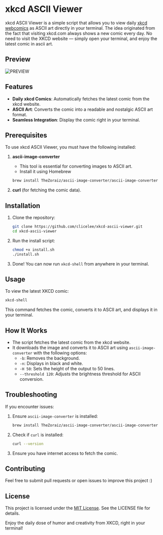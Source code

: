 # xkcd ASCII Viewer
xkcd ASCII Viewer is a simple script that allows you to view daily [xkcd webcomics](https://xkcd.com) as ASCII art directly in your terminal. The idea originated from the fact that visiting xkcd.com always shows a new comic every day. No need to visit the XKCD website — simply open your terminal, and enjoy the latest comic in ascii art.

## Preview

![PREVIEW](https://github.com/user-attachments/assets/ff6d066c-9bba-4a71-a6bc-5243828c54cd)

## Features
- **Daily xkcd Comics**: Automatically fetches the latest comic from the xkcd website.
- **ASCII Art**: Converts the comic into a readable and nostalgic ASCII art format.
- **Seamless Integration**: Display the comic right in your terminal.

## Prerequisites
To use xkcd ASCII Viewer, you must have the following installed:

1. **ascii-image-converter**
   - This tool is essential for converting images to ASCII art.
   - Install it using Homebrew
   ```bash
   brew install TheZoraiz/ascii-image-converter/ascii-image-converter
   ```

2. **curl** (for fetching the comic data).

## Installation

1. Clone the repository:
   ```bash
   git clone https://github.com/clicelee/xkcd-ascii-viewer.git
   cd xkcd-ascii-viewer
   ```

2. Run the install script:
   ```bash
   chmod +x install.sh
   ./install.sh
   ```

3. Done! You can now run `xkcd-shell` from anywhere in your terminal.

## Usage
To view the latest XKCD comic:
```bash
xkcd-shell
```
This command fetches the comic, converts it to ASCII art, and displays it in your terminal.

## How It Works
- The script fetches the latest comic from the xkcd website.
- It downloads the image and converts it to ASCII art using `ascii-image-converter` with the following options:
  - `-b`: Removes the background.
  - `-n`: Displays in black and white.
  - `-H 50`: Sets the height of the output to 50 lines.
  - `--threshold 120`: Adjusts the brightness threshold for ASCII conversion.

## Troubleshooting
If you encounter issues:
1. Ensure `ascii-image-converter` is installed:
   ```bash
   brew install TheZoraiz/ascii-image-converter/ascii-image-converter
   ```

3. Check if `curl` is installed:
   ```bash
   curl --version
   ```

4. Ensure you have internet access to fetch the comic.

## Contributing
Feel free to submit pull requests or open issues to improve this project :)

## License
This project is licensed under the [MIT License](https://github.com/clicelee/xkcd-ascii-viewer/blob/main/LICENSE.md). See the LICENSE file for details.

Enjoy the daily dose of humor and creativity from XKCD, right in your terminal!

